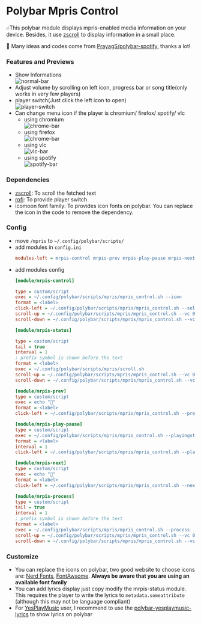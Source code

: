 # Polybar Mpris Control

🎶This polybar module displays mpris-enabled media information on your device. Besides, it use [zscroll](https://github.com/noctuid/zscroll) to display information in a small place.

🤗 Many ideas and codes come from [PrayagS/polybar-spotify](https://github.com/PrayagS/polybar-spotify), thanks a lot!

### Features and Previews

- Show Informations  
  ![normal-bar](/images/normal-bar.png)
- Adjust volume by scrolling on left icon, progress bar or song title(only works in very few players)
- player switch(Just click the left icon to open)  
  ![player-switch](/images/player-switch.png)
- Can change menu icon if the player is chromium/ firefox/ spotify/ vlc
  - using chromium  
    ![chrome-bar](/images/chrome-bar.png)
  - using firefox  
    ![chrome-bar](/images/firefox-bar.png)
  - using vlc  
    ![vlc-bar](/images/vlc-bar.png)
  - using spotify  
    ![spotify-bar](/images/spotify-bar.png)

### Dependencies

- [zscroll](https://github.com/noctuid/zscroll): To scroll the fetched text
- [rofi](https://github.com/davatorium/rofi): To provide player switch
- icomoon font family: To provides icon fonts on polybar. You can replace the icon in the code to remove the dependency.

### Config

- move `/mpris` to `~/.config/polybar/scripts/`
- add modules in `config.ini`
  ```ini
  modules-left = mrpis-control mrpis-prev mrpis-play-pause mrpis-next mrpis-process mrpis-status
  ```
- add modules config
  ```ini
  [module/mrpis-control]

  type = custom/script
  exec = ~/.config/polybar/scripts/mpris/mpris_control.sh --icon
  format = <label>
  click-left = ~/.config/polybar/scripts/mpris/mpris_control.sh --select
  scroll-up = ~/.config/polybar/scripts/mpris/mpris_control.sh --vc 0.05+
  scroll-down = ~/.config/polybar/scripts/mpris/mpris_control.sh --vc 0.05-

  [module/mrpis-status]

  type = custom/script
  tail = true
  interval = 1
  ; prefix symbol is shown before the text
  format = <label>
  exec = ~/.config/polybar/scripts/mpris/scroll.sh
  scroll-up = ~/.config/polybar/scripts/mpris/mpris_control.sh --vc 0.05+
  scroll-down = ~/.config/polybar/scripts/mpris/mpris_control.sh --vc 0.05-

  [module/mrpis-prev]
  type = custom/script
  exec = echo ""
  format = <label>
  click-left = ~/.config/polybar/scripts/mpris/mpris_control.sh --previous

  [module/mrpis-play-pause]
  type = custom/script
  exec = ~/.config/polybar/scripts/mpris/mpris_control.sh --playingstatus
  format = <label>
  interval = 1
  click-left = ~/.config/polybar/scripts/mpris/mpris_control.sh --playpause

  [module/mrpis-next]
  type = custom/script
  exec = echo ""
  format = <label>
  click-left = ~/.config/polybar/scripts/mpris/mpris_control.sh --next

  [module/mrpis-process]
  type = custom/script
  tail = true
  interval = 1
  ; prefix symbol is shown before the text
  format = <label>
  exec = ~/.config/polybar/scripts/mpris/mpris_control.sh --process
  scroll-up = ~/.config/polybar/scripts/mpris/mpris_control.sh --vc 0.05+
  scroll-down = ~/.config/polybar/scripts/mpris/mpris_control.sh --vc 0.05-
  ```

### Customize

- You can replace the icons on polybar, two good website to choose icons are: [Nerd Fonts](https://www.nerdfonts.com/cheat-sheet), [FontAwsome](https://fontawesome.com/v5/cheatsheet). **Always be aware that you are using an available font family**
- You can add lyrics display just copy modify the mrpis-status module. This requires the player to write the lyrics to `metadata.someattribute` (although this may not be language compliant)
- For [YesPlayMusic](https://github.com/qier222/YesPlayMusic) user, I recommend to use the [polybar-yesplaymusic-lyrics](https://github.com/KairuiLiu/polybar-yesplaymusic-lyrics) to show lyrics on polybar
